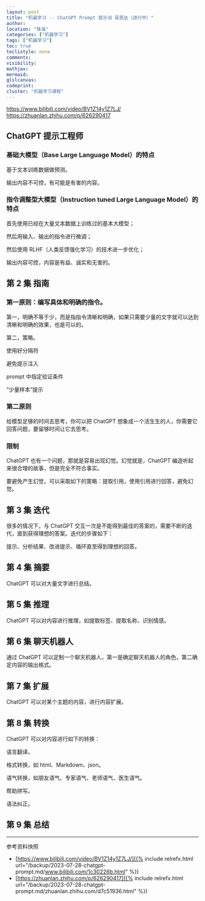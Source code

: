 ```yaml
---
layout: post
title: "机器学习 -- ChatGPT Prompt 提示词 吴恩达（进行中）"
author:
location: "珠海"
categories: ["机器学习"]
tags: ["机器学习"]
toc: true
toclistyle: none
comments:
visibility:
mathjax:
mermaid:
glslcanvas:
codeprint:
cluster: "机器学习课程"
---
```


<https://www.bilibili.com/video/BV1Z14y1Z7LJ/>
<https://zhuanlan.zhihu.com/p/626290417>


## ChatGPT 提示工程师


### 基础大模型（Base Large Language Model）的特点

基于文本训练数据做预测。

输出内容不可控，有可能是有害的内容。


### 指令调整型大模型（Instruction tuned Large Language Model）的特点

首先使用已经在大量文本数据上训练过的基本大模型；

然后用输入、输出的指令进行微调；

然后使用 RLHF（人类反馈强化学习）的技术进一步优化；

输出内容可控，内容是有益、诚实和无害的。


## 第 2 集 指南


### 第一原则：编写具体和明确的指令。

第一，明确不等于少，而是指指令清晰和明确，如果只需要少量的文字就可以达到清晰和明确的效果，也是可以的。

第二，策略。

使用好分隔符

避免提示注入

prompt 中指定验证条件

“少量样本”提示


### 第二原则

给模型足够的时间去思考，你可以把 ChatGPT 想象成一个活生生的人，你需要它回答问题，要留够时间让它去思考。


### 限制

ChatGPT 也有一个问题，那就是容易出现幻觉。幻觉就是，ChatGPT 编造听起来很合理的故事，但是完全不符合事实。

要避免产生幻觉，可以采取如下的策略：提取引用，使用引用进行回答，避免幻觉。


## 第 3 集 迭代

很多的情况下，与 ChatGPT 交互一次是不能得到最佳的答案的，需要不断的迭代，直到获得理想的答案。迭代的步骤如下：

提示、分析结果、改进提示、循环直至得到理想的回答。


## 第 4 集 摘要

ChatGPT 可以对大量文字进行总结。


## 第 5 集 推理

ChatGPT 可以对内容进行推理，如提取标签、提取名称、识别情感。


## 第 6 集 聊天机器人

通过 ChatGPT 可以定制一个聊天机器人，第一是确定聊天机器人的角色，第二确定内容的输出格式。


## 第 7 集 扩展

ChatGPT 可以对某个主题的内容，进行内容扩展。


## 第 8 集 转换

ChatGPT 可以对内容进行如下的转换：

语言翻译。

格式转换，如 html、Markdown、json。

语气转换，如朋友语气、专家语气、老师语气、医生语气。

帮助拼写。

语法纠正。


## 第 9 集 总结



<hr class='reviewline'/>
<p class='reviewtip'><script type='text/javascript' src='{% include relref.html url="/assets/reviewjs/blogs/2023-07-28-chatgpt-prompt.md.js" %}'></script></p>
<font class='ref_snapshot'>参考资料快照</font>

- [https://www.bilibili.com/video/BV1Z14y1Z7LJ/]({% include relrefx.html url="/backup/2023-07-28-chatgpt-prompt.md/www.bilibili.com/1c30226b.html" %})
- [https://zhuanlan.zhihu.com/p/626290417]({% include relrefx.html url="/backup/2023-07-28-chatgpt-prompt.md/zhuanlan.zhihu.com/d7c51936.html" %})
